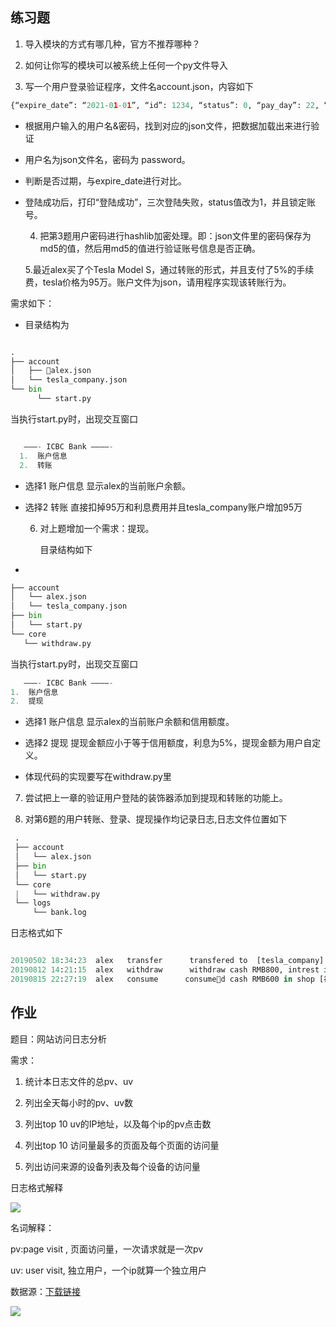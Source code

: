 ## 练习题

1. 导入模块的方式有哪几种，官方不推荐哪种？

2. 如何让你写的模块可以被系统上任何一个py文件导入

3. 写一个用户登录验证程序，文件名account.json，内容如下

```py
{“expire_date”: “2021-01-01”, “id”: 1234, “status”: 0, “pay_day”: 22, “password”: “abc”}
```

* 根据用户输入的用户名&密码，找到对应的json文件，把数据加载出来进行验证

* 用户名为json文件名，密码为 password。

* 判断是否过期，与expire\_date进行对比。

* 登陆成功后，打印“登陆成功”，三次登陆失败，status值改为1，并且锁定账号。

   4. 把第3题用户密码进行hashlib加密处理。即：json文件里的密码保存为md5的值，然后用md5的值进行验证账号信息是否正确。

   5.最近alex买了个Tesla Model S，通过转账的形式，并且支付了5%的手续费，tesla价格为95万。账户文件为json，请用程序实现该转账行为。

  
需求如下：

* 目录结构为

```py

.
├── account
│   ├── alex.json
│   └── tesla_company.json
└── bin
      └── start.py
```

当执行start.py时，出现交互窗口

```py

   ———- ICBC Bank ————-
  1.  账户信息
  2.  转账
```

* 选择1 账户信息 显示alex的当前账户余额。

* 选择2 转账 直接扣掉95万和利息费用并且tesla\_company账户增加95万



   6. 对上题增加一个需求：提现。  
  
       目录结构如下

* 
```py
├── account
│   └── alex.json
│   └── tesla_company.json
├── bin
│   └── start.py
└── core
   └── withdraw.py
```

当执行start.py时，出现交互窗口

```py
   ———- ICBC Bank ————-
1.  账户信息
2.  提现
```

* 选择1 账户信息 显示alex的当前账户余额和信用额度。

* 选择2 提现 提现金额应小于等于信用额度，利息为5%，提现金额为用户自定义。

* 体现代码的实现要写在withdraw.py里

7. 尝试把上一章的验证用户登陆的装饰器添加到提现和转账的功能上。

8. 对第6题的用户转账、登录、提现操作均记录日志,日志文件位置如下

```py
 .
 ├── account
 │   └── alex.json
 ├── bin
 │   └── start.py
 └── core
 |   └── withdraw.py
 └── logs
     └── bank.log
```

日志格式如下

```py

20190502 18:34:23  alex   transfer      transfered to  [tesla_company]  with amount RMB950000, intrest is RMB47500.
20190812 14:21:15  alex   withdraw      withdraw cash RMB800, intrest is RMB40.
20190815 22:27:19  alex   consume      consumed cash RMB600 in shop [神仙岛洗浴中心], intrest is RMB0. 
```

## 作业

题目：网站访问日志分析

需求：

1. 统计本日志文件的总pv、uv

2. 列出全天每小时的pv、uv数

3. 列出top 10 uv的IP地址，以及每个ip的pv点击数

4. 列出top 10 访问量最多的页面及每个页面的访问量

5. 列出访问来源的设备列表及每个设备的访问量



日志格式解释

![](https://book.apeland.cn/media/images/2019/04/16/image_VPk53q8.png)

名词解释：

pv:page visit , 页面访问量，一次请求就是一次pv

uv: user visit, 独立用户，一个ip就算一个独立用户

数据源：[下载链接](http://hcdn1.luffycity.com/data/course_related/72/courseware/%E8%AF%BE%E4%BB%B6.zip)

![](https://book.apeland.cn/media/images/2019/04/16/image_xKtqPfX.png)

